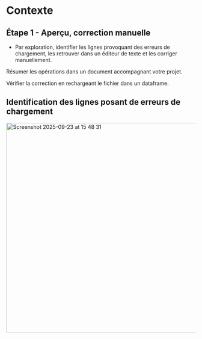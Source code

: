 # Contexte 

## Étape 1 - Aperçu, correction manuelle

- Par exploration, identifier les lignes provoquant des erreurs de chargement, les retrouver dans un éditeur de texte et les corriger manuellement.

Résumer les opérations dans un document accompagnant votre projet.

Vérifier la correction en rechargeant le fichier dans un dataframe.

## Identification des lignes posant de erreurs de chargement

<img width="1217" height="557" alt="Screenshot 2025-09-23 at 15 48 31" src="https://github.com/user-attachments/assets/280e6b55-acd8-4f11-8553-24d360fd42a0" />

